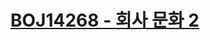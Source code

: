 # [BOJ14268 - 회사 문화 2](https://www.acmicpc.net/problem/14268)
<!--tags: dfs, ds, ett, graph, lazyprop, segtree, traversal, tree-->
